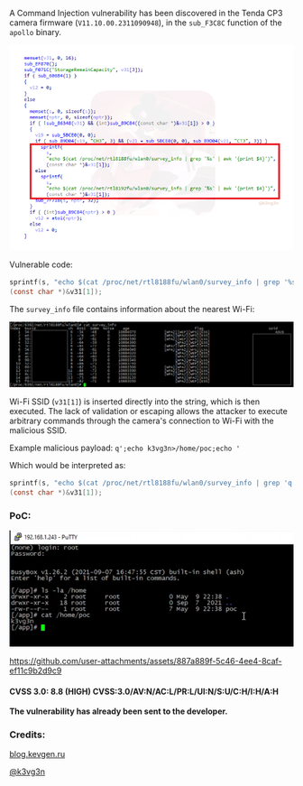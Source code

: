 
A Command Injection vulnerability has been discovered in the Tenda CP3 camera firmware (`V11.10.00.2311090948`), in the `sub_F3C8C` function of the `apollo` binary.

![](https://raw.githubusercontent.com/k3vg3n/researches/refs/heads/main/attachments/RCE_in_Tenda_CP3_camera/sub_F3C8C_vuln_code_k.png)

Vulnerable code:
````c
sprintf(s, "echo $(cat /proc/net/rtl8188fu/wlan0/survey_info | grep '%s' | awk '{print $4}')", 
(const char *)&v31[1]);
````

The `survey_info` file contains information about the nearest Wi-Fi:

![](https://raw.githubusercontent.com/k3vg3n/researches/refs/heads/main/attachments/RCE_in_Tenda_CP3_camera/survey_info.png)

Wi-Fi SSID (`v31[1]`) is inserted directly into the string, which is then executed. 
The lack of validation or escaping allows the attacker to execute arbitrary commands through the camera's connection to Wi-Fi with the malicious SSID.

Example malicious payload:
`q';echo k3vg3n>/home/poc;echo '`

Which would be interpreted as:
````c
sprintf(s, "echo $(cat /proc/net/rtl8188fu/wlan0/survey_info | grep 'q';echo k3vg3n>/home/poc;echo '' | awk '{print $4}')", 
(const char *)&v31[1]);
````

### PoC:

![](https://raw.githubusercontent.com/k3vg3n/researches/refs/heads/main/attachments/RCE_in_Tenda_CP3_camera/PoC_screenshot.png)




https://github.com/user-attachments/assets/887a889f-5c46-4ee4-8caf-ef11c9b2d9c9

#### CVSS 3.0: **8.8 (HIGH) CVSS:3.0/AV:N/AC:L/PR:L/UI:N/S:U/C:H/I:H/A:H**

**The vulnerability has already been sent to the developer.**

### Credits:

[blog.kevgen.ru](https://blog.kevgen.ru/posts/rce_in_tenda_cp3_camera/)

[@k3vg3n](https://t.me/k3vg3n)
